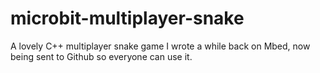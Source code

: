 # microbit-multiplayer-snake
A lovely C++ multiplayer snake game I wrote a while back on Mbed, now being sent to Github so everyone can use it.

